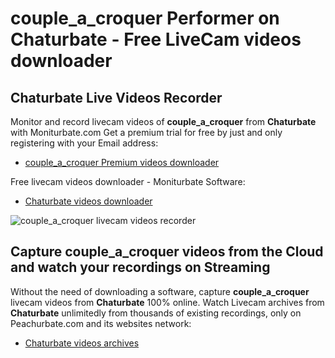 # couple_a_croquer Performer on Chaturbate - Free LiveCam videos downloader

## Chaturbate Live Videos Recorder

Monitor and record livecam videos of **couple_a_croquer** from **Chaturbate** with Moniturbate.com
Get a premium trial for free by just and only registering with your Email address:
* [couple_a_croquer Premium videos downloader](https://moniturbate.com/request-demo-licence-key.html)

Free livecam videos downloader - Moniturbate Software:
* [Chaturbate videos downloader](https://moniturbate.com/moniturbate-download-software.html)

![couple_a_croquer livecam videos recorder](https://peachurnet.com/templates/moniturbate-software.png)


## Capture couple_a_croquer videos from the Cloud and watch your recordings on Streaming

Without the need of downloading a software, capture **couple_a_croquer** livecam videos from **Chaturbate** 100% online.
Watch Livecam archives from **Chaturbate** unlimitedly from thousands of existing recordings, only on Peachurbate.com and its websites network:
* [Chaturbate videos archives](https://peachurnet.com/)